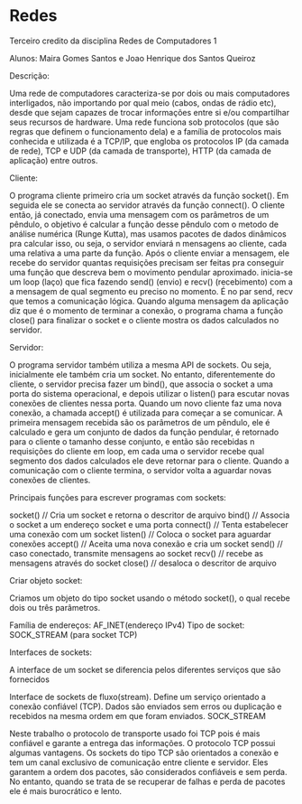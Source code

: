 # Redes
Terceiro credito da disciplina Redes de Computadores 1

Alunos: Maira Gomes Santos e Joao Henrique dos Santos Queiroz

Descrição:

Uma rede de computadores caracteriza-se por dois ou mais computadores interligados, não importando por qual meio (cabos, ondas de rádio etc), desde que sejam capazes de trocar informações entre si e/ou compartilhar seus recursos de hardware. Uma rede funciona sob protocolos (que são regras que definem o funcionamento dela) e a família de protocolos mais conhecida e utilizada é a TCP/IP, que engloba os protocolos IP (da camada de rede), TCP e UDP (da camada de transporte), HTTP (da camada de aplicação) entre outros.

Cliente: 

O programa cliente primeiro cria um socket  através da função socket(). Em seguida ele se conecta ao servidor através da função connect(). O cliente então, já conectado, envia uma mensagem com os parâmetros de um pêndulo, o objetivo é calcular a função desse pêndulo com o metodo de análise numérica (Runge Kutta), mas usamos pacotes de dados dinâmicos pra calcular isso, ou seja, o servidor enviará n mensagens ao cliente, cada uma relativa a uma parte da função. Após o cliente enviar a mensagem, ele recebe do servidor quantas requisições precisam ser feitas pra conseguir uma função que descreva bem o movimento pendular aproximado. inicia-se um loop (laço) que fica fazendo send() (envio) e recv() (recebimento) com a a mensagem de qual segmento eu preciso no momento. É no par send, recv que temos a comunicação lógica. Quando alguma mensagem da aplicação diz que é o momento de terminar a conexão, o programa chama a função close() para finalizar o socket e o cliente mostra os dados calculados no servidor.

Servidor: 

O programa servidor também utiliza a mesma API de sockets. Ou seja, inicialmente ele também cria um socket. No entanto, diferentemente do cliente, o servidor precisa fazer um bind(), que associa o socket a uma porta do sistema operacional, e depois utilizar o listen() para escutar novas conexões de clientes nessa porta. Quando um novo cliente faz uma nova conexão, a chamada accept() é utilizada para começar a se comunicar. A primeira mensagem recebida são os parâmetros de um pêndulo, ele é calculado e gera um conjunto de dados da função pendular, é retornado para o cliente o tamanho desse conjunto, e então são recebidas n requisições do cliente em loop, em cada uma o servidor recebe qual segmento dos dados calculados ele deve retornar para o cliente. Quando a comunicação com o cliente termina, o servidor volta a aguardar novas conexões de clientes.


Principais funções para escrever programas com sockets:
 
socket()       // Cria um socket e retorna o descritor de arquivo
bind()         // Associa o socket a um endereço socket e uma porta
connect()      // Tenta estabelecer uma conexão com um socket
listen()       // Coloca o socket para aguardar conexões
accept()       // Aceita uma nova conexão e cria um socket
send()         // caso conectado, transmite mensagens ao socket
recv()         // recebe as mensagens através do socket 
close()        // desaloca o descritor de arquivo



Criar objeto socket:

Criamos um objeto do tipo socket usando o método socket(), o qual recebe dois ou três parâmetros.

Família de endereços:
AF_INET(endereço IPv4)
Tipo de socket:
SOCK_STREAM (para socket TCP)

Interfaces de sockets:

A interface de um socket se diferencia pelos diferentes serviços que são fornecidos 

Interface de sockets de fluxo(stream). Define um serviço orientado a conexão confiável (TCP). Dados são enviados sem erros ou duplicação e recebidos na mesma ordem em que foram enviados. SOCK_STREAM

Neste trabalho o protocolo de transporte usado foi TCP pois é mais confiável e garante a entrega das informações. O protocolo TCP possui algumas vantagens. Os sockets do tipo TCP são orientados a conexão e tem um canal exclusivo de comunicação entre cliente e servidor. Eles garantem a ordem dos pacotes, são considerados confiáveis e sem perda. No entanto, quando se trata de se recuperar de falhas e perda de pacotes ele é mais burocrático e lento.

